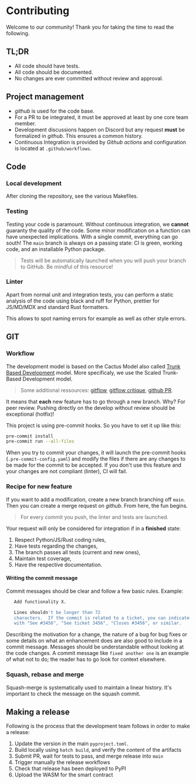 # Contributing

Welcome to our community! Thank you for taking the time to read the following.

## TL;DR

- All code should have tests.
- All code should be documented.
- No changes are ever committed without review and approval.

## Project management

- _github_ is used for the code base.
- For a PR to be integrated, it must be approved at least by one core team member.
- Development discussions happen on Discord but any request **must** be formalized in _github_. This ensures a common
  history.
- Continuous Integration is provided by _Github actions_ and configuration is located at `.github/workflows`.

## Code

### Local development

After cloning the repository, see the various Makefiles.

### Testing

Testing your code is paramount. Without continuous integration, we **cannot**
guaranty the quality of the code. Some minor modification on a function can
have unexpected implications. With a single commit, everything can go south!
The `main` branch is always on a passing state: CI is green, working code,
and an installable Python package.

> Tests will be automatically launched when you will push your branch to
> GitHub. Be mindful of this resource!

### Linter

Apart from normal unit and integration tests, you can perform a static
analysis of the code using black and ruff for Python, prettier for JS/MD/MDX and standard Rust formatters.

This allows to spot naming errors for example as well as other style errors.

## GIT

### Workflow

The development model is based on the Cactus Model also called
[Trunk Based Development](https://trunkbaseddevelopment.com) model.
More specificaly, we use the Scaled Trunk-Based Development model.

> Some additional ressources:
> [gitflow](https://nvie.com/posts/a-successful-git-branching-model/),
> [gitflow critique](https://barro.github.io/2016/02/a-succesful-git-branching-model-considered-harmful/),
> [github PR](https://help.github.com/en/github/collaborating-with-issues-and-pull-requests/about-pull-request-merges).

It means that **each** new feature has to go through a new branch. Why?
For peer review. Pushing directly on the develop without review should be
exceptional (hotfix)!

This project is using pre-commit hooks. So you have to set it up like this:

```bash
pre-commit install
pre-commit run --all-files
```

When you try to commit your changes, it will launch the pre-commit hooks
(`.pre-commit-config.yaml`)
and modify the files if there are any changes to be made for the commit to be
accepted. If you don't use this feature and your changes are not compliant
(linter), CI will fail.

### Recipe for new feature

If you want to add a modification, create a new branch branching off `main`.
Then you can create a merge request on _github_. From here, the fun begins.

> For every commit you push, the linter and tests are launched.

Your request will only be considered for integration if in a **finished** state:

1. Respect Python/JS/Rust coding rules,
2. Have tests regarding the changes,
3. The branch passes all tests (current and new ones),
4. Maintain test coverage,
5. Have the respective documentation.

#### Writing the commit message

Commit messages should be clear and follow a few basic rules. Example:

```bash
   Add functionality X.

   Lines shouldn't be longer than 72
   characters.  If the commit is related to a ticket, you can indicate that
   with "See #3456", "See ticket 3456", "Closes #3456", or similar.
```

Describing the motivation for a change, the nature of a bug for bug fixes or
some details on what an enhancement does are also good to include in a commit
message. Messages should be understandable without looking at the code
changes. A commit message like `fixed another one` is an example of
what not to do; the reader has to go look for context elsewhere.

### Squash, rebase and merge

Squash-merge is systematically used to maintain a linear history. It's
important to check the message on the squash commit.

## Making a release

Following is the process that the development team follows in order to make
a release:

1. Update the version in the main `pyproject.toml`.
2. Build locally using `hatch build`, and verify the content of the artifacts
3. Submit PR, wait for tests to pass, and merge release into `main`
4. Trigger manually the release workflows
5. Check that release has been deployed to PyPI
6. Upload the WASM for the smart contract
